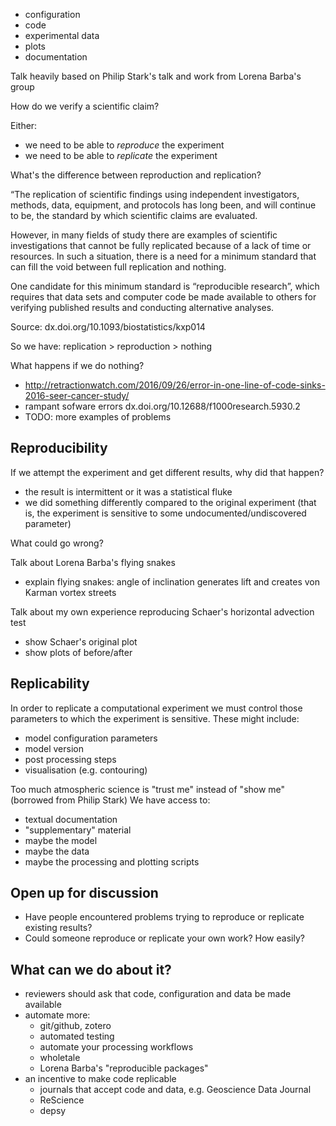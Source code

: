 * configuration
* code
* experimental data
* plots
* documentation


Talk heavily based on Philip Stark's talk and work from Lorena Barba's group


How do we verify a scientific claim?

Either:
- we need to be able to *reproduce* the experiment
- we need to be able to *replicate* the experiment

What's the difference between reproduction and replication?

“The replication of scientific findings using independent investigators, methods, data, equipment, and protocols has long been, and will continue to be, the standard by which scientific claims are evaluated.

However, in many fields of study there are examples of scientific investigations that cannot be fully replicated because of a lack of time or resources. In such a situation, there is a need for a minimum standard that can fill the void between full replication and nothing.

One candidate for this minimum standard is “reproducible research”, which requires that data sets and computer code be made available to others for verifying published results and conducting alternative analyses.

Source: dx.doi.org/10.1093/biostatistics/kxp014

So we have: replication > reproduction > nothing

What happens if we do nothing?
- http://retractionwatch.com/2016/09/26/error-in-one-line-of-code-sinks-2016-seer-cancer-study/
- rampant sofware errors  dx.doi.org/10.12688/f1000research.5930.2
- TODO: more examples of problems

Reproducibility
---------------

If we attempt the experiment and get different results, why did that happen?
- the result is intermittent or it was a statistical fluke
- we did something differently compared to the original experiment (that is, the experiment is sensitive to some undocumented/undiscovered parameter)

What could go wrong?

Talk about Lorena Barba's flying snakes
- explain flying snakes: angle of inclination generates lift and creates von Karman vortex streets



Talk about my own experience reproducing Schaer's horizontal advection test
- show Schaer's original plot
- show plots of before/after


Replicability
-------------

In order to replicate a computational experiment we must control those parameters to which the experiment is sensitive.  These might include:
* model configuration parameters
* model version
* post processing steps
* visualisation (e.g. contouring)

Too much atmospheric science is "trust me" instead of "show me" (borrowed from Philip Stark)
We have access to:
- textual documentation
- "supplementary" material
- maybe the model
- maybe the data
- maybe the processing and plotting scripts


Open up for discussion
----------------------

- Have people encountered problems trying to reproduce or replicate existing results?
- Could someone reproduce or replicate your own work?  How easily?


What can we do about it?
------------------------

- reviewers should ask that code, configuration and data be made available
- automate more:
  - git/github, zotero
  - automated testing 
  - automate your processing workflows
  - wholetale
  - Lorena Barba's "reproducible packages"
- an incentive to make code replicable
  - journals that accept code and data, e.g. Geoscience Data Journal
  - ReScience
  - depsy

